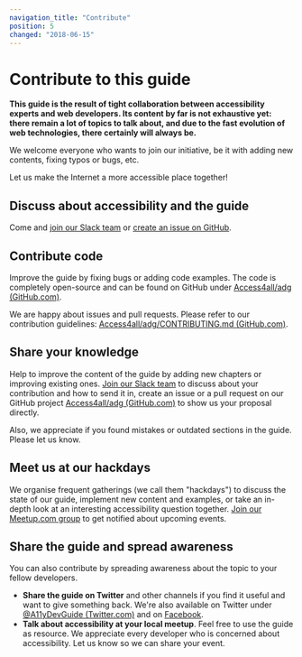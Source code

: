 ```yaml
---
navigation_title: "Contribute"
position: 5
changed: "2018-06-15"
---
```


# Contribute to this guide

**This guide is the result of tight collaboration between accessibility experts and web developers. Its content by far is not exhaustive yet: there remain a lot of topics to talk about, and due to the fast evolution of web technologies, there certainly will always be.**

We welcome everyone who wants to join our initiative, be it with adding new contents, fixing typos or bugs, etc.

Let us make the Internet a more accessible place together!

## Discuss about accessibility and the guide

Come and [join our Slack team] or [create an issue on GitHub].

## Contribute code

Improve the guide by fixing bugs or adding code examples. The code is completely open-source and can be found on GitHub under [Access4all/adg (GitHub.com)].

We are happy about issues and pull requests. Please refer to our contribution guidelines: [Access4all/adg/CONTRIBUTING.md (GitHub.com)].

## Share your knowledge

Help to improve the content of the guide by adding new chapters or improving existing ones. [Join our Slack team] to discuss about your contribution and how to send it in, create an issue or a pull request on our GitHub project [Access4all/adg (GitHub.com)] to show us your proposal directly.

Also, we appreciate if you found mistakes or outdated sections in the guide. Please let us know.

## Meet us at our hackdays

We organise frequent gatherings (we call them "hackdays") to discuss the state of our guide, implement new content and examples, or take an in-depth look at an interesting accessibility question together. [Join our Meetup.com group] to get notified about upcoming events.

## Share the guide and spread awareness

You can also contribute by spreading awareness about the topic to your fellow developers.

* **Share the guide on Twitter** and other channels if you find it useful and want to give something back. We're also available on Twitter under [@A11yDevGuide (Twitter.com)] and on [Facebook].
* **Talk about accessibility at your local meetup**. Feel free to use the guide as resource. We appreciate every developer who is concerned about accessibility. Let us know so we can share your event.

[Join our Slack team]: https://join.slack.com/t/a11y-dev-guide/shared_invite/enQtMzMwOTkxNTI3NDYwLWI3MjRmZDQwOGMxOGVhNTI2NDg0ODhiMDUyZTQ4MDE4MzU1NmZiMTY2YmNjNjliYWEzODhjZDYwYjA1MDU4NmU
[create an issue on GitHub]: https://github.com/Access4all/adg/issues
[Access4all/adg (GitHub.com)]: https://github.com/Access4all/adg
[Access4all/adg/CONTRIBUTING.md (GitHub.com)]: https://github.com/Access4all/adg/blob/master/CONTRIBUTING.md 
[Join our Meetup.com group]: https://www.meetup.com/Accessibility-Developer-Guide-ADG/
[@A11yDevGuide (Twitter.com)]: https://twitter.com/A11yDevGuide
[Facebook]: https://www.facebook.com/AccessibilityDeveloperGuide
